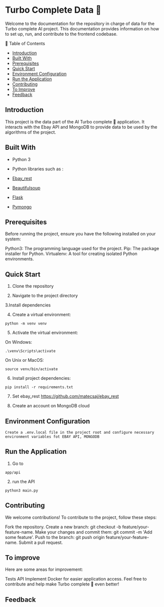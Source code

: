 # Turbo Complete Data 📀

Welcome to the documentation for the repository in charge of data for the Turbo complete  AI project. This documentation provides information on how to set up, run, and contribute to the frontend codebase.

📜 Table of Contents

- [Introduction](#introduction)
- [Built With](#build-with)
- [Prerequisites](#prerequisites)
- [Quick Start](#quick_start)
- [Environment Configuration](#environment-configuration)
- [Run the Application](#run-the-application)
- [Contributing](#contributing)
- [To Improve](#to-improve)
- [Feedback](#feedback)


## Introduction
This project is the data part of the AI Turbo complete 🚀 application. It interacts with the Ebay API and MongoDB  to provide data to be used by the algorithms of the project.

## Built With
- Python 3
- Python libraries such as : 

- [Ebay_rest](https://github.com/matecsaj/ebay_rest)
- [Beautifulsoup](https://pypi.org/project/beautifulsoup4/)
- [Flask](https://flask.palletsprojects.com/en/3.0.x/)
- [Pymongo](https://pymongo.readthedocs.io/en/stable/tutorial.html)


## Prerequisites
Before running the project, ensure you have the following installed on your system:

Python3: The programming language used for the project.
Pip: The package installer for Python.
Virtualenv: A tool for creating isolated Python environments.

## Quick Start

1. Clone the repository

2. Navigate to the project directory

3.Install dependencies

4. Create a virtual environment:

```
python -m venv venv
```

5. Activate the virtual environment:

On Windows:

```
.\venv\Scripts\activate
```

On Unix or MacOS:

```
source venv/bin/activate
```

6. Install project dependencies:

```
pip install -r requirements.txt
```

7. Set ebay_rest
https://github.com/matecsaj/ebay_rest

8. Create an account on MongoDB cloud


## Environment Configuration
```
Create a .env.local file in the project root and configure necessary environment variables fot EBAY API, MONGODB
```

## Run the Application

1. Go to
```
app/api
```

2. run the API
```
python3 main.py
```


## Contributing
We welcome contributions! To contribute to the project, follow these steps:

Fork the repository.
Create a new branch: git checkout -b feature/your-feature-name.
Make your changes and commit them: git commit -m 'Add some feature'.
Push to the branch: git push origin feature/your-feature-name.
Submit a pull request.


## To improve
Here are some areas for improvement:

Tests API
Implement Docker for easier application access.
Feel free to contribute and help make Turbo complete 🚀 even better!

## Feedback
